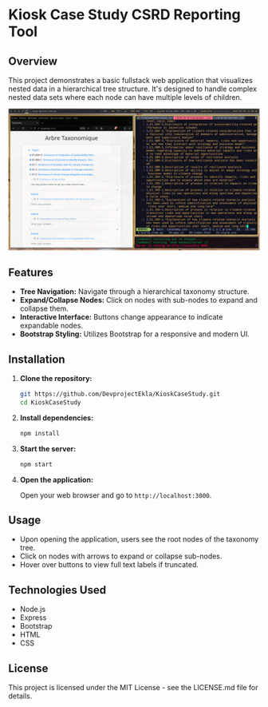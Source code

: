 # Kiosk Case Study CSRD Reporting Tool

## Overview

This project demonstrates a basic fullstack web application that visualizes nested data in a hierarchical tree structure. It's designed to handle complex nested data sets where each node can have multiple levels of children.

![Nested Data Display Screenshot](screenshot.png)
## Features

- **Tree Navigation:** Navigate through a hierarchical taxonomy structure.
- **Expand/Collapse Nodes:** Click on nodes with sub-nodes to expand and collapse them.
- **Interactive Interface:** Buttons change appearance to indicate expandable nodes.
- **Bootstrap Styling:** Utilizes Bootstrap for a responsive and modern UI.


## Installation

1. **Clone the repository:**

   ```bash
   git https://github.com/DevprojectEkla/KioskCaseStudy.git 
   cd KioskCaseStudy
   ```

2. **Install dependencies:**

   ```bash
   npm install
   ```

3. **Start the server:**

   ```bash
   npm start
   ```

4. **Open the application:**

   Open your web browser and go to `http://localhost:3000`.

## Usage

- Upon opening the application, users see the root nodes of the taxonomy tree.
- Click on nodes with arrows to expand or collapse sub-nodes.
- Hover over buttons to view full text labels if truncated.

## Technologies Used

- Node.js
- Express
- Bootstrap
- HTML
- CSS

## License

This project is licensed under the MIT License - see the LICENSE.md file for details.


